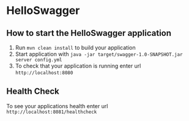 # HelloSwagger

How to start the HelloSwagger application
---

1. Run `mvn clean install` to build your application
1. Start application with `java -jar target/swagger-1.0-SNAPSHOT.jar server config.yml`
1. To check that your application is running enter url `http://localhost:8080`

Health Check
---

To see your applications health enter url `http://localhost:8081/healthcheck`
